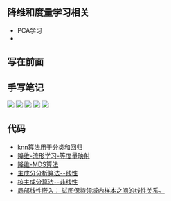 ## 降维和度量学习相关* PCA学习* ## 写在前面## 手写笔记![](降维与度量学习/10.1.jpg)![](降维与度量学习/10.2.jpg)![](降维与度量学习/10.3.jpg)![](降维与度量学习/10.4.jpg)![](降维与度量学习/10.5.jpg)## 代码* [knn算法用于分类和回归](降维与度量学习/knn)* [降维-流形学习-等度量映射](降维与度量学习/isomap.py)* [降维-MDS算法](降维与度量学习/mds.py)* [主成分分析算法--线性](降维与度量学习/pca.py)* [核主成分算法--非线性](降维与度量学习/kpca.py)* [局部线性嵌入： 试图保持领域内样本之间的线性关系。](降维与度量学习/lle.py)
